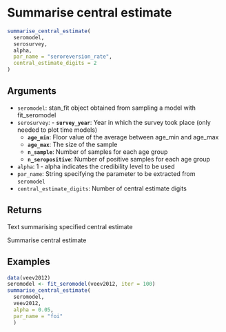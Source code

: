 # Summarise central estimate

```r
summarise_central_estimate(
  seromodel,
  serosurvey,
  alpha,
  par_name = "seroreversion_rate",
  central_estimate_digits = 2
)
```

## Arguments

- `seromodel`: stan_fit object obtained from sampling a model with fit_seromodel
- `serosurvey`: - **`survey_year`**: Year in which the survey took place (only needed to plot time models)
    - **`age_min`**: Floor value of the average between age_min and age_max
    - **`age_max`**: The size of the sample
    - **`n_sample`**: Number of samples for each age group
    - **`n_seropositive`**: Number of positive samples for each age group
- `alpha`: 1 - alpha indicates the credibility level to be used
- `par_name`: String specifying the parameter to be extracted from `seromodel`
- `central_estimate_digits`: Number of central estimate digits

## Returns

Text summarising specified central estimate

Summarise central estimate

## Examples

```r
data(veev2012)
seromodel <- fit_seromodel(veev2012, iter = 100)
summarise_central_estimate(
  seromodel,
  veev2012,
  alpha = 0.05,
  par_name = "foi"
  )
```
